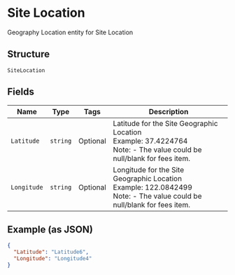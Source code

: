 
# Site Location

Geography Location entity for Site Location

## Structure

`SiteLocation`

## Fields

| Name | Type | Tags | Description |
|  --- | --- | --- | --- |
| `Latitude` | `string` | Optional | Latitude for the Site Geographic Location<br>Example: 37.4224764<br>Note: - The value could be null/blank for fees item. |
| `Longitude` | `string` | Optional | Longitude for the Site Geographic Location<br>Example: 122.0842499<br>Note: - The value could be null/blank for fees item. |

## Example (as JSON)

```json
{
  "Latitude": "Latitude6",
  "Longitude": "Longitude4"
}
```

